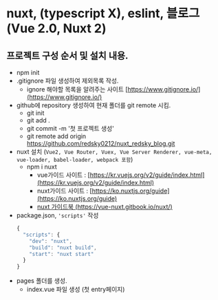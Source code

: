 # nuxt, (typescript X), eslint, 블로그(Vue 2.0, Nuxt 2)
## 프로젝트 구성 순서 및 설치 내용.
* npm init
* .gitignore 파일 생성하여 제외목록 작성.
  - ignore 해야할 목록을 알려주는 사이트 [https://www.gitignore.io/](https://www.gitignore.io/)
* github에 repository 생성하여 현재 폴더를 git remote 시킴.
  - git init
  - git add .
  - git commit -m '첫 프로젝트 생성'
  - git remote add origin https://github.com/redsky0212/nuxt_redsky_blog.git
* nuxt 설치 (```Vue2, Vue Router, Vuex, Vue Server Renderer, vue-meta, vue-loader, babel-loader, webpack 포함```)
  - npm i nuxt
    - vue가이드 사이트 : [https://kr.vuejs.org/v2/guide/index.html](https://kr.vuejs.org/v2/guide/index.html)
    - nuxt가이드 사이트 : [https://ko.nuxtjs.org/guide](https://ko.nuxtjs.org/guide)
    - [nuxt 가이드북 (https://vue-nuxt.gitbook.io/nuxt/)](https://vue-nuxt.gitbook.io/nuxt/)
* package.json, ```'scripts'``` 작성
  ```javascript
  {
    "scripts": {
      "dev": "nuxt",
      "build": "nuxt build",
      "start": "nuxt start"
    }
  }
  ```
* pages 폴더를 생성.
  - index.vue 파일 생성 (첫 entry페이지)